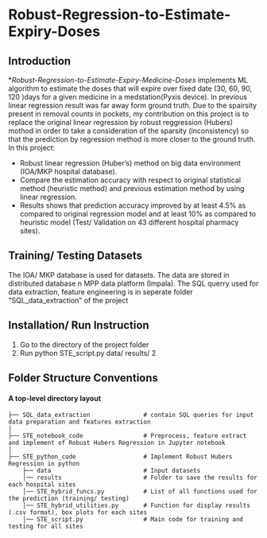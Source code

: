 # Robust-Regression-to-Estimate-Expiry-Doses
## Introduction
**Robust-Regression-to-Estimate-Expiry-Medicine-Doses* implements ML algorithm to estimate the doses that will expire over fixed date (30, 60, 90, 120 )days for a given medicine in a medstation(Pyxis device). In previous linear regression result was far away form ground truth. Due to the spairsity present in removal counts in pockets, my contribution on this project is to replace the original linear regression by robust reggression (Hubers) mothod in order to take a consideration of the sparsity (inconsistency) so that the prediction by regression method is more closer to the ground truth.
In this project:
- Robust linear regression (Huber’s) method on big data environment (IOA/MKP
hospital database).
- Compare the estimation accuracy with respect to original statistical method (heuristic method) and previous estimation method by using linear regression. 
- Results shows that prediction accuracy improved by at least 4.5% as compared to original regression model and at least
10% as compared to heuristic model (Test/ Validation on 43 different hospital pharmacy sites).


## Training/ Testing Datasets
The IOA/ MKP database is used for datasets. The data are stored in distributed database n MPP data platform (Impala). The SQL querry used  for data extraction, feature engineering is in seperate folder "SQL_data_extraction" of the project
## Installation/ Run Instruction

1. Go to the directory of the project folder
2. Run python STE_script.py data/ results/ 2

	
 ## Folder Structure Conventions

#### A top-level directory layout

```
├── SQL_data_extraction               # contain SQL queries for input data preparation and features extraction
│             
├── STE_notebook_code                 # Preprocess, feature extract and implement of Robust Hubers Regression in Jupyter notebook       
│
├── STE_python_code                   # Implement Robust Hubers Regression in python 
    ├── data                          # Input datasets
    │── results                       # Folder to save the results for each hospital sites
    │── STE_hybrid_funcs.py           # List of all functions used for the prediction (training/ testing)
    │── STE_hybrid_utilities.py       # Function for display results (.csv format), box plots for each sites
    │── STE_script.py                 # Main code for training and testing for all sites
 

